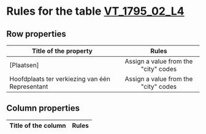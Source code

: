 # Rules for the table [VT_1795_02_L4](https://github.com/cgueret/DataDump/blob/master/xls-marked/VT_1795_02_L4_marked.xls?raw=true)
## Row properties
| Title of the property | Rules |
| --------------------- |:-----:|
| [Plaatsen] | Assign a value from the "city" codes |
| Hoofdplaats ter verkiezing van één Representant | Assign a value from the "city" codes |
## Column properties
| Title of the column | Rules |
| --------------------- |:-----:|
